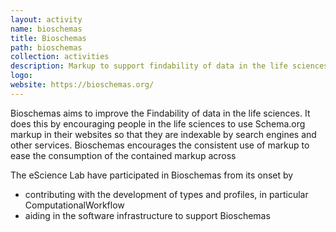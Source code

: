 ```yaml
---
layout: activity
name: bioschemas
title: Bioschemas
path: bioschemas
collection: activities
description: Markup to support findability of data in the life sciences.
logo: 
website: https://bioschemas.org/
---
```


Bioschemas aims to improve the Findability of data in the life sciences. It does this by encouraging people in the life sciences to use Schema.org markup in their websites
so that they are indexable by search engines and other services. Bioschemas encourages the consistent use of markup to ease the consumption of the contained markup across

The eScience Lab have participated in Bioschemas from its onset by
* contributing with the development of types and profiles, in particular ComputationalWorkflow
* aiding in the software infrastructure to support Bioschemas
